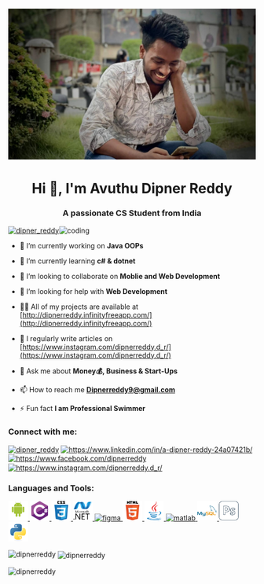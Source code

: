 ![logo](https://github.com/dipnerreddy/dipnerreddy/blob/main/WhatsApp%20Image%202023-07-11%20at%203.49.55%20PM.jpeg)

<h1 align="center">Hi 👋, I'm Avuthu Dipner Reddy</h1>
<h3 align="center">A passionate CS Student from India</h3>

<img align="right" alt="coding" width="400" src="![image](https://github.com/dipnerreddy/dipnerreddy/assets/89031602/d1e8bafe-900a-480d-b33b-1d991915ac1c)
">


<p align="left"> <a href="https://twitter.com/dipner_reddy" target="blank"><img src="https://img.shields.io/twitter/follow/dipner_reddy?logo=twitter&style=for-the-badge" alt="dipner_reddy" /></a> </p>

- 🔭 I’m currently working on **Java OOPs**

- 🌱 I’m currently learning **c# & dotnet**

- 👯 I’m looking to collaborate on **Moblie and Web Development**

- 🤝 I’m looking for help with **Web Development**

- 👨‍💻 All of my projects are available at [http://dipnerreddy.infinityfreeapp.com/](http://dipnerreddy.infinityfreeapp.com/)

- 📝 I regularly write articles on [https://www.instagram.com/dipnerreddy.d_r/](https://www.instagram.com/dipnerreddy.d_r/)

- 💬 Ask me about **Money💰, Business & Start-Ups**

- 📫 How to reach me **Dipnerreddy9@gmail.com**

- ⚡ Fun fact **I am Professional Swimmer**

<h3 align="left">Connect with me:</h3>
<p align="left">
<a href="https://twitter.com/dipner_reddy" target="blank"><img align="center" src="https://raw.githubusercontent.com/rahuldkjain/github-profile-readme-generator/master/src/images/icons/Social/twitter.svg" alt="dipner_reddy" height="30" width="40" /></a>
<a href="https://linkedin.com/in/https://www.linkedin.com/in/a-dipner-reddy-24a07421b/" target="blank"><img align="center" src="https://raw.githubusercontent.com/rahuldkjain/github-profile-readme-generator/master/src/images/icons/Social/linked-in-alt.svg" alt="https://www.linkedin.com/in/a-dipner-reddy-24a07421b/" height="30" width="40" /></a>
<a href="https://fb.com/https://www.facebook.com/dipnerreddy" target="blank"><img align="center" src="https://raw.githubusercontent.com/rahuldkjain/github-profile-readme-generator/master/src/images/icons/Social/facebook.svg" alt="https://www.facebook.com/dipnerreddy" height="30" width="40" /></a>
<a href="https://instagram.com/https://www.instagram.com/dipnerreddy.d_r/" target="blank"><img align="center" src="https://raw.githubusercontent.com/rahuldkjain/github-profile-readme-generator/master/src/images/icons/Social/instagram.svg" alt="https://www.instagram.com/dipnerreddy.d_r/" height="30" width="40" /></a>
</p>

<h3 align="left">Languages and Tools:</h3>
<p align="left"> <a href="https://developer.android.com" target="_blank" rel="noreferrer"> <img src="https://raw.githubusercontent.com/devicons/devicon/master/icons/android/android-original-wordmark.svg" alt="android" width="40" height="40"/> </a> <a href="https://www.w3schools.com/cs/" target="_blank" rel="noreferrer"> <img src="https://raw.githubusercontent.com/devicons/devicon/master/icons/csharp/csharp-original.svg" alt="csharp" width="40" height="40"/> </a> <a href="https://www.w3schools.com/css/" target="_blank" rel="noreferrer"> <img src="https://raw.githubusercontent.com/devicons/devicon/master/icons/css3/css3-original-wordmark.svg" alt="css3" width="40" height="40"/> </a> <a href="https://dotnet.microsoft.com/" target="_blank" rel="noreferrer"> <img src="https://raw.githubusercontent.com/devicons/devicon/master/icons/dot-net/dot-net-original-wordmark.svg" alt="dotnet" width="40" height="40"/> </a> <a href="https://www.figma.com/" target="_blank" rel="noreferrer"> <img src="https://www.vectorlogo.zone/logos/figma/figma-icon.svg" alt="figma" width="40" height="40"/> </a> <a href="https://www.w3.org/html/" target="_blank" rel="noreferrer"> <img src="https://raw.githubusercontent.com/devicons/devicon/master/icons/html5/html5-original-wordmark.svg" alt="html5" width="40" height="40"/> </a> <a href="https://www.java.com" target="_blank" rel="noreferrer"> <img src="https://raw.githubusercontent.com/devicons/devicon/master/icons/java/java-original.svg" alt="java" width="40" height="40"/> </a> <a href="https://www.mathworks.com/" target="_blank" rel="noreferrer"> <img src="https://upload.wikimedia.org/wikipedia/commons/2/21/Matlab_Logo.png" alt="matlab" width="40" height="40"/> </a> <a href="https://www.mysql.com/" target="_blank" rel="noreferrer"> <img src="https://raw.githubusercontent.com/devicons/devicon/master/icons/mysql/mysql-original-wordmark.svg" alt="mysql" width="40" height="40"/> </a> <a href="https://www.photoshop.com/en" target="_blank" rel="noreferrer"> <img src="https://raw.githubusercontent.com/devicons/devicon/master/icons/photoshop/photoshop-line.svg" alt="photoshop" width="40" height="40"/> </a> <a href="https://www.python.org" target="_blank" rel="noreferrer"> <img src="https://raw.githubusercontent.com/devicons/devicon/master/icons/python/python-original.svg" alt="python" width="40" height="40"/> </a> </p>

<p><img align="left" src="https://github-readme-stats.vercel.app/api/top-langs?username=dipnerreddy&show_icons=true&locale=en&layout=compact" alt="dipnerreddy" /></p>

<p>&nbsp;<img align="center" src="https://github-readme-stats.vercel.app/api?username=dipnerreddy&show_icons=true&locale=en" alt="dipnerreddy" /></p>

<p><img align="center" src="https://github-readme-streak-stats.herokuapp.com/?user=dipnerreddy&" alt="dipnerreddy" /></p>
